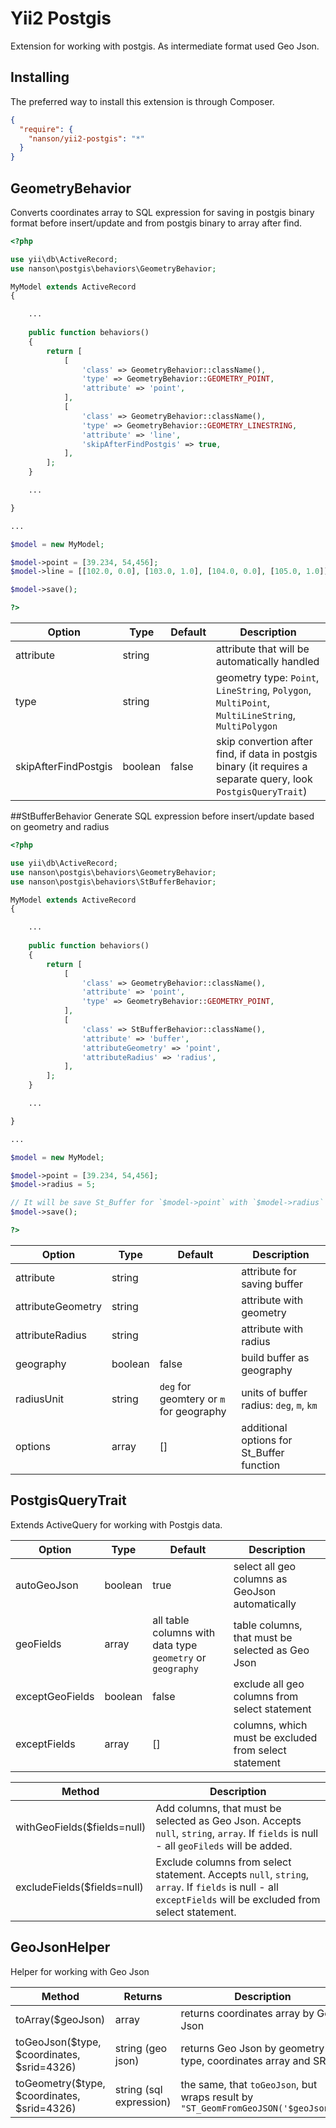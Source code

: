 # Yii2 Postgis

Extension for working with postgis. As intermediate format used Geo Json.

## Installing

The preferred way to install this extension is through Composer.

```json
{
  "require": {
    "nanson/yii2-postgis": "*"
  }
}
```

## GeometryBehavior

Converts coordinates array to SQL expression for saving in postgis binary format before insert/update and from postgis binary to array after find.

```php
<?php

use yii\db\ActiveRecord;
use nanson\postgis\behaviors\GeometryBehavior;

MyModel extends ActiveRecord
{

	...
	
	public function behaviors()
	{
		return [
			[
				'class' => GeometryBehavior::className(),
				'type' => GeometryBehavior::GEOMETRY_POINT,
				'attribute' => 'point',
			],
			[
				'class' => GeometryBehavior::className(),
				'type' => GeometryBehavior::GEOMETRY_LINESTRING,
				'attribute' => 'line',
				'skipAfterFindPostgis' => true,
			],
		];
	}

	...

}

...

$model = new MyModel;

$model->point = [39.234, 54,456];
$model->line = [[102.0, 0.0], [103.0, 1.0], [104.0, 0.0], [105.0, 1.0]];

$model->save();

?>
```
| Option				| Type		| Default	| Description	|
|-----------------------|-----------|-----------|---------------|
| attribute				| string	|			| attribute that will be automatically handled|
| type					| string	|			| geometry type: `Point`, `LineString`, `Polygon`, `MultiPoint`, `MultiLineString`, `MultiPolygon`|
| skipAfterFindPostgis	| boolean	| false		| skip convertion after find, if data in postgis binary  (it requires a separate query, look `PostgisQueryTrait`)|

##StBufferBehavior
Generate SQL expression before insert/update based on geometry and radius

```php
<?php

use yii\db\ActiveRecord;
use nanson\postgis\behaviors\GeometryBehavior;
use nanson\postgis\behaviors\StBufferBehavior;

MyModel extends ActiveRecord
{

	...
	
	public function behaviors()
	{
		return [
			[
				'class' => GeometryBehavior::className(),
				'attribute' => 'point',
				'type' => GeometryBehavior::GEOMETRY_POINT,
			],
			[
				'class' => StBufferBehavior::className(),
				'attribute' => 'buffer',
				'attributeGeometry' => 'point',
				'attributeRadius' => 'radius',
			],
		];
	}

	...

}

...

$model = new MyModel;

$model->point = [39.234, 54,456];
$model->radius = 5;

// It will be save St_Buffer for `$model->point` with `$model->radius` in `$model->buffer`
$model->save();

?>
```

| Option			| Type		| Default	| Description	|
|-------------------|-----------|-----------|---------------|
| attribute			| string	|			| attribute for saving buffer |
| attributeGeometry	| string	|			| attribute with geometry |
| attributeRadius	| string	|			| attribute with radius |
| geography			| boolean	| false		| build buffer as geography |
| radiusUnit		| string	| `deg` for geomtery or `m` for geography | units of buffer radius: `deg`, `m`, `km` |
| options			| array		|[]			| additional options for St_Buffer function |

## PostgisQueryTrait

Extends ActiveQuery for working with Postgis data.

| Option			| Type 		| Default	| Description	|
|-------------------|-----------|-----------|---------------|
| autoGeoJson		| boolean	| true		| select all geo columns as GeoJson automatically |
| geoFields			| array		| all table columns with data type `geometry` or `geography`	| table columns, that must be selected as Geo Json |
| exceptGeoFields	| boolean	| false		| exclude all geo columns from select statement |
| exceptFields		| array		| []		| columns, which must be excluded from select statement |

| Method						| Description	|
|-------------------------------|---------------|
| withGeoFields($fields=null)	| Add columns, that must be selected as Geo Json. Accepts `null`, `string`, `array`. If `fields` is null - all `geoFileds` will be added. |
| excludeFields($fields=null)	| Exclude columns from select statement. Accepts `null`, `string`, `array`. If `fields` is null - all `exceptFields` will be excluded from select statement. |

## GeoJsonHelper
Helper for working with Geo Json

| Method										|  Returns					| Description |
|-----------------------------------------------|---------------------------|-------------|
| toArray($geoJson)								| array						| returns coordinates array by Geo Json
| toGeoJson($type, $coordinates, $srid=4326)	| string (geo json)			| returns Geo Json by geometry type, coordinates array and SRID
| toGeometry($type, $coordinates, $srid=4326)	| string (sql expression)	| the same, that `toGeoJson`, but wraps result by `"ST_GeomFromGeoJSON('$geoJson')"`